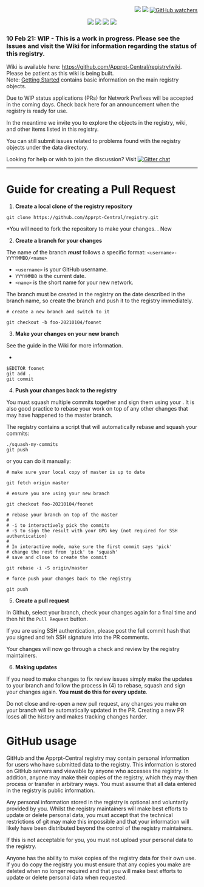 <p align="right">
    <a href="https://github.com/apprpt-central/registry/stargazers"><img src="https://img.shields.io/github/stars/apprpt-central/registry.svg?style=social&label=Star" style="margin-left:5em"></a>
    <a href="https://github.com/apprpt-central/registry/network/members"><img src="https://img.shields.io/github/forks/apprpt-central/registry.svg?style=social&label=Fork"></a>
    <a href="https://github.com/apprpt-central/registry/watchers"><img alt="GitHub watchers" src="https://img.shields.io/github/watchers/apprpt-central/registry?style=social"></a>
</p>

<p align="center">
    <a href="https://github.com/Apprpt-Central/registry/wiki"><img src="https://img.shields.io/badge/Docs-wiki-blue.svg?style=for-the-badge"></a>
    <a href="https://github.com/apprpt-central/registry/issues"><img src="https://img.shields.io/badge/Status%3F-WIP-orange.svg?style=for-the-badge"></a>
    <a href="https://github.com/apprpt-central/registry/issues"><img src="https://img.shields.io/github/issues/apprpt-central/registry.svg?style=for-the-badge"></a>
    <a href="https://github.com/apprpt-central/registry/pulls"><img src="https://img.shields.io/github/issues-pr/apprpt-central/registry.svg?style=for-the-badge"></a>
</p>

### 10 Feb 21: WIP - This is a work in progress.  Please see the Issues and visit the Wiki for information regarding the status of this registry.

Wiki is available here:  https://github.com/Apprpt-Central/registry/wiki.  Please be patient as this wiki is being built.  
Note:  [Getting Started](https://github.com/Apprpt-Central/registry/wiki/Getting-Started) contains basic information on the main registry objects.

Due to WIP status applications (PRs) for Network Prefixes will be accepted in the coming days.  Check back here for an announcement when 
the registry is ready for use.

In the meantime we invite you to explore the objects in the registry, wiki, and other items listed in this registry. 

You can still submit issues related to problems found with the registry objects under the data directory.  

Looking for help or wish to join the discussion?  Visit [![Gitter chat](https://badges.gitter.im/Apprpt-Central/registry.png)](https://gitter.im/Apprpt-Central/registry)

---

# Guide for creating a Pull Request

1.  **Create a local clone of the registry repository**

```
git clone https://github.com/Apprpt-Central/registry.git
```

*You will need to fork the repository to make your changes. .  New 

2. **Create a branch for your changes**

The name of the branch ***must*** follows a specific format:
`<username>-YYYYMMDD/<name>`
  - `<username>` is your GitHub username.
  - `YYYYMMDD` is the current date.
  - `<name>` is  the short name for your new network.

The branch must be created in the registry on the date described in the branch name, so create the branch and push it to the registry immediately.

```
# create a new branch and switch to it
   
git checkout -b foo-20210104/foonet
```

3. **Make your changes on your new branch**

See the <insert wiki link here> guide in the Wiki for more information.

 - 

```
$EDITOR foonet
git add .
git commit
```

4.  **Push your changes back to the registry**

You must squash multiple commits together and sign them using your <insert auth method type and link for info>.
It is also good practice to rebase your work on top of any other changes that may have happened to the master branch.

The registry contains a script that will automatically rebase and squash your commits:

```
./squash-my-commits
git push
```

or you can do it manually:

```
# make sure your local copy of master is up to date

git fetch origin master

# ensure you are using your new branch

git checkout foo-20210104/foonet

# rebase your branch on top of the master
#
# -i to interactively pick the commits
# -S to sign the result with your GPG key (not required for SSH authentication)
#
# In interactive mode, make sure the first commit says 'pick'
# change the rest from 'pick' to 'squash'
# save and close to create the commit

git rebase -i -S origin/master

# force push your changes back to the registry

git push
```

5. **Create a pull request**

In Github, select your branch, check your changes again for a final time and then hit the `Pull Request` button.

If you are using SSH authentication, please post the full commit hash that you signed and teh SSH signature into the PR comments.

Your changes will now go through a check and review by the registry maintainers.

6.  **Making updates**

If you need to make changes to fix review issues simply make the updates to your branch and follow the process in (4) to rebase, squash and sign your changes again.  **You must do this for every update**.

Do not close and re-open a new pull request, any changes you make on your branch will be automatically updated in the PR. Creating a new PR loses all the history and makes tracking changes harder.

# GitHub usage

GitHub and the Apprpt-Central registry may contain personal information for users who have submitted data to the registry.  This information is stored on GitHub servers and viewable by anyone who accesses the registry.   In addition, anyone may make their copies of the registry, which they may then process or transfer in arbitrary ways.  You must assume that all data entered in the registry is public information.

Any personal information stored in the registry is optional and voluntarily provided by you.  Whilst the registry maintainers will make best efforts to update or delete personal data, you must accept that the technical restrictions of git may make this impossible and that your information will likely have been distributed beyond the control of the registry maintainers.

If this is not acceptable for you, you must not upload your personal data to the registry.

Anyone has the ability to make copies of the registry data for their own use.  If you do copy the registry you must ensure that any copies you make are deleted when no longer required and that you will make best efforts to update or delete personal data when requested.


